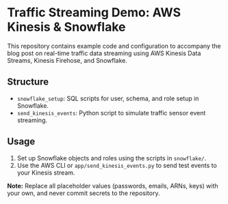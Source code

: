 # Traffic Streaming Demo: AWS Kinesis & Snowflake

This repository contains example code and configuration to accompany the blog post on real-time traffic data streaming using AWS Kinesis Data Streams, Kinesis Firehose, and Snowflake.

## Structure

- `snowflake_setup`: SQL scripts for user, schema, and role setup in Snowflake.
- `send_kinesis_events`: Python script to simulate traffic sensor event streaming.

## Usage

1. Set up Snowflake objects and roles using the scripts in `snowflake/`.
2. Use the AWS CLI or `app/send_kinesis_events.py` to send test events to your Kinesis stream.

**Note:** Replace all placeholder values (passwords, emails, ARNs, keys) with your own, and never commit secrets to the repository.
